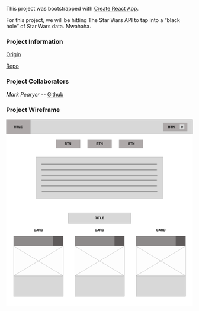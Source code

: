 This project was bootstrapped with [Create React App](https://github.com/facebook/create-react-app).

For this project, we will be hitting The Star Wars API to tap into a “black hole” of Star Wars data. Mwahaha.

### Project Information
[Origin](http://frontend.turing.io/projects/swapi-box.html)

[Repo](https://github.com/marcusp619/swapibox)

### Project Collaborators

*Mark Pearyer*  -- [Github](https://github.com/marcusp619) 

### Project Wireframe
![Wireframe Img](https://github.com/marcusp619/swapibox/blob/Update-Readme/SwapiBox-Wireframe%20.png "Logo Title Text 1")
